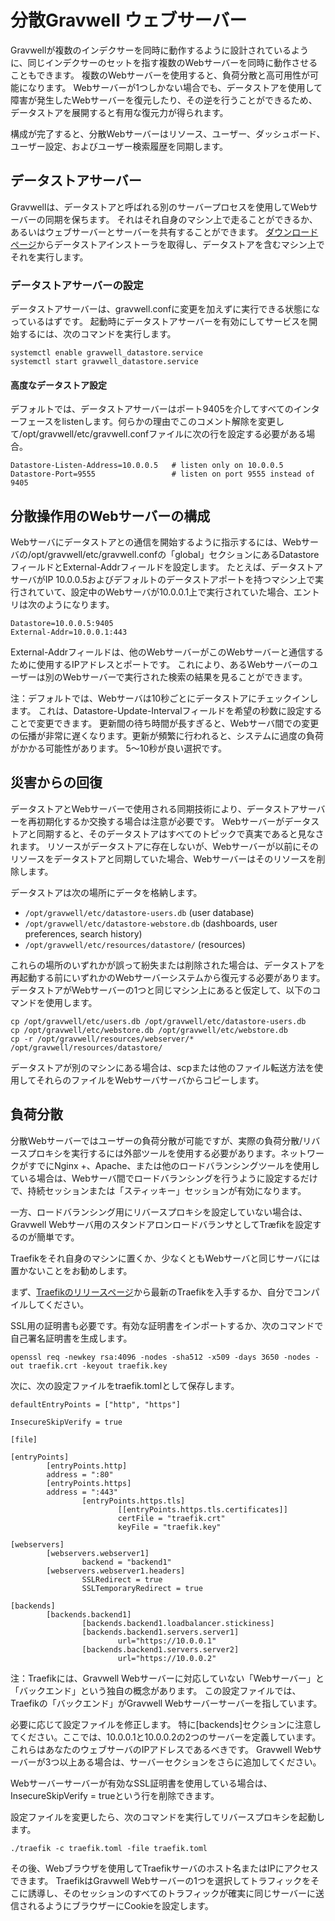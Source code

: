# 分散Gravwell ウェブサーバー

Gravwellが複数のインデクサーを同時に動作するように設計されているように、同じインデクサーのセットを指す複数のWebサーバーを同時に動作させることもできます。 複数のWebサーバーを使用すると、負荷分散と高可用性が可能になります。 Webサーバーが1つしかない場合でも、データストアを使用して障害が発生したWebサーバーを復元したり、その逆を行うことができるため、データストアを展開すると有用な復元力が得られます。

構成が完了すると、分散Webサーバーはリソース、ユーザー、ダッシュボード、ユーザー設定、およびユーザー検索履歴を同期します。

## データストアサーバー

Gravwellは、データストアと呼ばれる別のサーバープロセスを使用してWebサーバーの同期を保ちます。 それはそれ自身のマシン上で走ることができるか、あるいはウェブサーバーとサーバーを共有することができます。 [ダウンロードページ](#!quickstart/downloads.md)からデータストアインストーラを取得し、データストアを含むマシン上でそれを実行します。

### データストアサーバーの設定

データストアサーバーは、gravwell.confに変更を加えずに実行できる状態になっているはずです。 起動時にデータストアサーバーを有効にしてサービスを開始するには、次のコマンドを実行します。

```
systemctl enable gravwell_datastore.service
systemctl start gravwell_datastore.service
```

#### 高度なデータストア設定

デフォルトでは、データストアサーバーはポート9405を介してすべてのインターフェースをlistenします。何らかの理由でこのコメント解除を変更して/opt/gravwell/etc/gravwell.confファイルに次の行を設定する必要がある場合。

```
Datastore-Listen-Address=10.0.0.5	# listen only on 10.0.0.5
Datastore-Port=9555					# listen on port 9555 instead of 9405
```

## 分散操作用のWebサーバーの構成

Webサーバにデータストアとの通信を開始するように指示するには、Webサーバの/opt/gravwell/etc/gravwell.confの「global」セクションにあるDatastoreフィールドとExternal-Addrフィールドを設定します。 たとえば、データストアサーバがIP 10.0.0.5およびデフォルトのデータストアポートを持つマシン上で実行されていて、設定中のWebサーバが10.0.0.1上で実行されていた場合、エントリは次のようになります。

```
Datastore=10.0.0.5:9405
External-Addr=10.0.0.1:443
```

External-Addrフィールドは、他のWebサーバーがこのWebサーバーと通信するために使用するIPアドレスとポートです。 これにより、あるWebサーバーのユーザーは別のWebサーバーで実行された検索の結果を見ることができます。

注：デフォルトでは、Webサーバは10秒ごとにデータストアにチェックインします。 これは、Datastore-Update-Intervalフィールドを希望の秒数に設定することで変更できます。 更新間の待ち時間が長すぎると、Webサーバ間での変更の伝播が非常に遅くなります。更新が頻繁に行われると、システムに過度の負荷がかかる可能性があります。 5〜10秒が良い選択です。

## 災害からの回復

データストアとWebサーバーで使用される同期技術により、データストアサーバーを再初期化するか交換する場合は注意が必要です。 Webサーバーがデータストアと同期すると、そのデータストアはすべてのトピックで真実であると見なされます。 リソースがデータストアに存在しないが、Webサーバーが以前にそのリソースをデータストアと同期していた場合、Webサーバーはそのリソースを削除します。

データストアは次の場所にデータを格納します。

* `/opt/gravwell/etc/datastore-users.db` (user database)
* `/opt/gravwell/etc/datastore-webstore.db` (dashboards, user preferences, search history)
* `/opt/gravwell/etc/resources/datastore/` (resources)

これらの場所のいずれかが誤って紛失または削除された場合は、データストアを再起動する前にいずれかのWebサーバーシステムから復元する必要があります。 データストアがWebサーバーの1つと同じマシン上にあると仮定して、以下のコマンドを使用します。

```
cp /opt/gravwell/etc/users.db /opt/gravwell/etc/datastore-users.db
cp /opt/gravwell/etc/webstore.db /opt/gravwell/etc/webstore.db
cp -r /opt/gravwell/resources/webserver/* /opt/gravwell/resources/datastore/
```

データストアが別のマシンにある場合は、scpまたは他のファイル転送方法を使用してそれらのファイルをWebサーバサーバからコピーします。

## 負荷分散

分散Webサーバーではユーザーの負荷分散が可能ですが、実際の負荷分散/リバースプロキシを実行するには外部ツールを使用する必要があります。ネットワークがすでにNginx +、Apache、または他のロードバランシングツールを使用している場合は、Webサーバ間でロードバランシングを行うように設定するだけで、持続セッションまたは「スティッキー」セッションが有効になります。

一方、ロードバランシング用にリバースプロキシを設定していない場合は、Gravwell Webサーバ用のスタンドアロンロードバランサとしてTræfikを設定するのが簡単です。

Traefikをそれ自身のマシンに置くか、少なくともWebサーバと同じサーバには置かないことをお勧めします。

まず、[Traefikのリリースページ](https://github.com/containous/traefik/releases)から最新のTraefikを入手するか、自分でコンパイルしてください。

SSL用の証明書も必要です。有効な証明書をインポートするか、次のコマンドで自己署名証明書を生成します。

```
openssl req -newkey rsa:4096 -nodes -sha512 -x509 -days 3650 -nodes -out traefik.crt -keyout traefik.key
```

次に、次の設定ファイルをtraefik.tomlとして保存します。

```
defaultEntryPoints = ["http", "https"]

InsecureSkipVerify = true

[file]

[entryPoints]
        [entryPoints.http]
        address = ":80"
        [entryPoints.https]
        address = ":443"
                [entryPoints.https.tls]
                        [[entryPoints.https.tls.certificates]]
                        certFile = "traefik.crt"
                        keyFile = "traefik.key"

[webservers]
        [webservers.webserver1]
                backend = "backend1"
        [webservers.webserver1.headers]
                SSLRedirect = true
                SSLTemporaryRedirect = true

[backends]
        [backends.backend1]
                [backends.backend1.loadbalancer.stickiness]
                [backends.backend1.servers.server1]
                        url="https://10.0.0.1"
                [backends.backend1.servers.server2]
                        url="https://10.0.0.2"
```

注：Traefikには、Gravwell Webサーバーに対応していない「Webサーバー」と「バックエンド」という独自の概念があります。 この設定ファイルでは、Traefikの「バックエンド」がGravwell Webサーバーサーバーを指しています。

必要に応じて設定ファイルを修正します。 特に[backends]セクションに注意してください。ここでは、10.0.0.1と10.0.0.2の2つのサーバーを定義しています。 これらはあなたのウェブサーバのIPアドレスであるべきです。 Gravwell Webサーバーが3つ以上ある場合は、サーバーセクションをさらに追加してください。

Webサーバーサーバーが有効なSSL証明書を使用している場合は、InsecureSkipVerify = trueという行を削除できます。

設定ファイルを変更したら、次のコマンドを実行してリバースプロキシを起動します。

```
./traefik -c traefik.toml -file traefik.toml
```

その後、Webブラウザを使用してTraefikサーバのホスト名またはIPにアクセスできます。 TraefikはGravwell Webサーバーの1つを選択してトラフィックをそこに誘導し、そのセッションのすべてのトラフィックが確実に同じサーバーに送信されるようにブラウザーにCookieを設定します。
